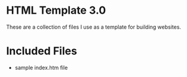 HTML Template 3.0
=================

These are a collection of files I use as a template for building websites. 

Included Files
==============
- sample index.htm file
